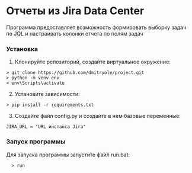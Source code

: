# Отчеты из Jira Data Center

Программа предоставляет возможность формировать выборку задач по JQL и настраивать колонки отчета по полям задач

### Установка

1. Клонируйте репозиторий, создайте виртуальное окружение:
  ```
  > git clone https://github.com/dmitryole/project.git
  > python -m venv env
  > env\Scripts\activate
  ```
2. Установите зависимости:
  ```
  > pip install -r requirements.txt
  ```
3. Создайте файл config.py и создайте в нем базовые переменные:
  ```
  JIRA_URL = "URL инстанса Jira"
  ```
### Запуск программы

Для запуска программы запустите файл run.bat:
```
  > run
```
